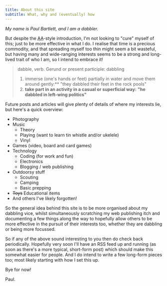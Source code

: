 ```yaml
---
title: About this site
subtitle: What, why and (eventually) how
---
```

*My name is Paul Bartlett, and I am a dabbler.*

But despite the <abbr title="Alcoholics Anonymous">AA</abbr>-style introduction, I'm not looking to
"cure" myself of this; just to be more effective in what I do. I realise that time is a precious
commodity, and that spreading myself too thin might seem a bit wasteful, but having many and
wide-ranging interests seems to be a strong and long-lived trait of who I am, so I intend to embrace
it!

> dabble, verb. Gerund or present participle: dabbling
>
> 1. immerse (one's hands or feet) partially in water and move them around gently:**
>    "they dabbled their feet in the rock pools"
> 1. **take part in an activity in a casual or superficial way:**
>    **"he dabbled in left-wing politics"**

Future posts and articles will give plenty of details of where my interests lie, but here's a quick
overview:

 * Photography
 * Music
   - Theory
   - Playing (want to learn tin whistle and/or ukelele)
   - Vinyl
 * Games (video, board and card games)
 * Technology
   - Coding (for work and fun)
   - Electronics
   - Blogging / web publishing
 * Outdoorsy stuff
   - Scouting
   - Camping
   - Basic prepping
 * ~~Toys~~ Educational items
 * And others I've likely forgotten! <!--snip-->

So the general idea behind this site is to be more organised about my dabbling vice, whilst
simultaneously scratching my web publishing itch and documenting a few things along the way to
hopefully allow others to be more effective in the pursuit of their interests too, whether they are
dabbling or being more focussed.

So if any of the above sound interesting to you then do check back periodically. Hopefully very soon
I'll have an RSS feed up and running (as soon as there's a more typical, short-form post) which
should make this somewhat easier for people. And I do intend to write a few long-form pieces too;
most likely starting with how I set this up.

Bye for now!

Paul.
